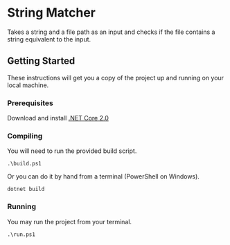 # String Matcher
Takes a string and a file path as an input and checks if the file contains a string equivalent to the input.
## Getting Started
These instructions will get you a copy of the project up and running on your local machine.
### Prerequisites
Download and install [.NET Core 2.0](https://www.microsoft.com/net/learn/get-started/windows/)
### Compiling
You will need to run the provided build script.
```
.\build.ps1
```
Or you can do it by hand from a terminal (PowerShell on Windows).
```
dotnet build
```
### Running
You may run the project from your terminal.
```
.\run.ps1
```
